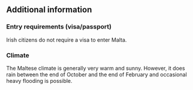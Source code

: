 ## Additional information

### **Entry requirements (visa/passport)**

Irish citizens do not require a visa to enter Malta.

### **Climate**

The Maltese climate is generally very warm and sunny. However, it does rain between the end of October and the end of February and occasional heavy flooding is possible.